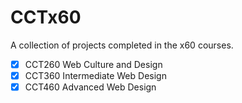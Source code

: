 # CCTx60
A collection of projects completed in the x60 courses.

- [x] CCT260 Web Culture and Design
- [x] CCT360 Intermediate Web Design
- [x] CCT460 Advanced Web Design
